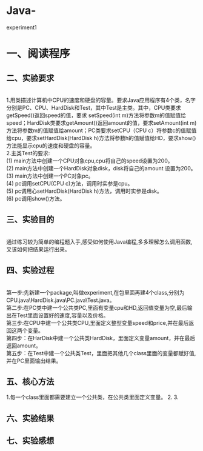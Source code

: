 # Java-
experiment1

# 一、阅读程序  

## 二、实验要求
<br>1.用类描述计算机中CPU的速度和硬盘的容量。要求Java应用程序有4个类，名字分别是PC、CPU、HardDisk和Test，其中Test是主类。其中，CPU类要求getSpeed()返回speed的值，要求 setSpeed(int m)方法将参数m的值赋值给speed；HardDisk类要求getAmount()返回amount的值，要求setAmount(int m)方法将参数m的值赋值给amount；PC类要求setCPU（CPU c）将参数c的值赋值给cpu，要求setHardDisk(HardDisk h)方法将参数h的值赋值给HD，要求show()方法能显示cpu的速度和硬盘的容量。
<br>2.主类Test的要求:
<br>(1) main方法中创建一个CPU对象cpu,cpu将自己的speed设置为200。
<br>(2) main方法中创建一个HardDisk对象disk，disk将自己的amount 设置为200。
<br>(3) main方法中创建一个PC对象pc。
<br>(4) pc调用setCPU(CPU c)方法，调用时实参是cpu。
<br>(5) pc调用心setHardDisk(HardDisk h)方法，调用时实参是disk。
<br>(6) pc调用show()方法。

## 三、实验目的
<br>通过练习较为简单的编程题入手,感受如何使用Java编程,多多理解怎么调用函数,又该如何把结果运行出来。

## 四、实验过程
<br>第一步:先新建一个package,叫做experiment,在包里面再建4个class,分别为CPU.java\HardDisk.java\PC.java\Test.java。
<br>第二步:在PC类中建一个公共类PC,里面有变量cpu和HD,返回值变量为空,最后输出在Test里面设置好的速度,容量以及价格。
<br>第三步:在CPU中建一个公共类CPU,里面定义整型变量speed和price,并在最后返回这两个变量。
<br>第四步：在HarDisk中建一个公共类HardDisk，里面定义变量amount，并在最后返回amount。
<br>第五步：在Test中建一个公共类Test，里面把其他几个class里面的变量都赋好值,并在PC里面输出结果。

## 五、核心方法
1.每一个class里面都需要建立一个公共类，在公共类里面定义变量。
2.
3.

## 六、实验结果

## 七、实验感想
